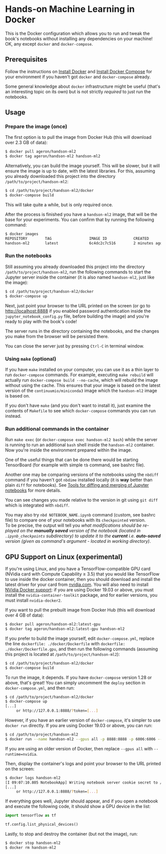 
# Hands-on Machine Learning in Docker

This is the Docker configuration which allows you to run and tweak the book's notebooks without installing any dependencies on your machine!<br/>
OK, any except `docker` and `docker-compose`.

## Prerequisites

Follow the instructions on [Install Docker](https://docs.docker.com/engine/installation/) and [Install Docker Compose](https://docs.docker.com/compose/install/) for your environment if you haven't got `docker` and `docker-compose` already.

Some general knowledge about `docker` infrastructure might be useful (that's an interesting topic on its own) but is not strictly *required* to just run the notebooks.

## Usage

### Prepare the image (once)

The first option is to pull the image from Docker Hub (this will download over 2.3 GB of data):

```bash
$ docker pull ageron/handson-ml2
$ docker tag ageron/handson-ml2 handson-ml2
```

Alternatively, you can build the image yourself. This will be slower, but it will ensure the image is up to date, with the latest libraries. For this, assuming you already downloaded this project into the directory `/path/to/project/handson-ml2`:

```bash
$ cd /path/to/project/handson-ml2/docker
$ docker-compose build
```

This will take quite a while, but is only required once.

After the process is finished you have a `handson-ml2` image, that will be the base for your experiments. You can confirm that by running the following command:

```bash
$ docker images
REPOSITORY        TAG                 IMAGE ID            CREATED             SIZE
handson-ml2       latest              6c4dc2c7c516        2 minutes ago       6.49GB
```

### Run the notebooks

Still assuming you already downloaded this project into the directory `/path/to/project/handson-ml2`, run the following commands to start the Jupyter server inside the container (it is also named `handson-ml2`, just like the image):

```bash
$ cd /path/to/project/handson-ml2/docker
$ docker-compose up
```

Next, just point your browser to the URL printed on the screen (or go to <http://localhost:8888> if you enabled password authentication inside the `jupyter_notebook_config.py` file, before building the image) and you're ready to play with the book's code!

The server runs in the directory containing the notebooks, and the changes you make from the browser will be persisted there.

You can close the server just by pressing `Ctrl-C` in terminal window.

### Using `make` (optional)

If you have `make` installed on your computer, you can use it as a thin layer to run `docker-compose` commands. For example, executing `make rebuild` will actually run `docker-compose build --no-cache`, which will rebuild the image without using the cache. This ensures that your image is based on the latest version of the `continuumio/miniconda3` image which the `handson-ml2` image is based on.

If you don't have `make` (and you don't want to install it), just examine the contents of `Makefile` to see which `docker-compose` commands you can run instead.

### Run additional commands in the container

Run `make exec` (or `docker-compose exec handson-ml2 bash`) while the server is running to run an additional `bash` shell inside the `handson-ml2` container. Now you're inside the environment prepared within the image.

One of the useful things that can be done there would be starting TensorBoard (for example with simple `tb` command, see bashrc file).

Another one may be comparing versions of the notebooks using the `nbdiff` command if you haven't got `nbdime` installed locally (it is **way** better than plain `diff` for notebooks). See [Tools for diffing and merging of Jupyter notebooks](https://github.com/jupyter/nbdime) for more details.

You can see changes you made relative to the version in git using `git diff` which is integrated with `nbdiff`.

You may also try `nbd NOTEBOOK_NAME.ipynb` command (custom, see bashrc file) to compare one of your notebooks with its `checkpointed` version.<br/>
To be precise, the output will tell you *what modifications should be re-played on the **manually saved** version of the notebook (located in `.ipynb_checkpoints` subdirectory) to update it to the **current** i.e. **auto-saved** version (given as command's argument - located in working directory)*.

## GPU Support on Linux (experimental)

If you're using Linux, and you have a TensorFlow-compatible GPU card (NVidia card with Compute Capability ≥ 3.5) that you would like TensorFlow to use inside the docker container, then you should download and install the latest driver for your card from [nvidia.com](https://www.nvidia.com/Download/index.aspx?lang=en-us). You will also need to install [NVidia Docker support](https://github.com/NVIDIA/nvidia-docker): if you are using Docker 19.03 or above, you must install the `nvidia-container-toolkit` package, and for earlier versions, you must install `nvidia-docker2`.

If you want to pull the prebuilt image from Docker Hub (this will download over 4 GB of data):

```bash
$ docker pull ageron/handson-ml2:latest-gpu
$ docker tag ageron/handson-ml2:latest-gpu handson-ml2
```

If you prefer to build the image yourself, edit `docker-compose.yml`, replace the line `dockerfile: ./docker/Dockerfile` with `dockerfile: ./docker/Dockerfile.gpu`, and then run the following commands (assuming this project is located at `/path/to/project/handson-ml2`):

```bash
$ cd /path/to/project/handson-ml2/docker
$ docker-compose build
```

To run the image, it depends. If you have `docker-compose` version 1.28 or above, that's great! You can simply uncomment the `deploy` section in `docker-compose.yml`, and then run:

```bash
$ cd /path/to/project/handson-ml2/docker
$ docker-compose up
[...]
     or http://127.0.0.1:8888/?token=[...]
```

However, if you have an earlier version of `docker-compose`, it's simpler to use `docker run` directly. If you are using Docker 19.03 or above, you can run:

```bash
$ cd /path/to/project/handson-ml2
$ docker run --name handson-ml2 --gpus all -p 8888:8888 -p 6006:6006 --log-opt mode=non-blocking --log-opt max-buffer-size=50m -d -v `pwd`:/home/devel/handson-ml2 handson-ml2 /opt/conda/envs/tf2/bin/jupyter notebook --ip='0.0.0.0' --port=8888 --no-browser
```

If you are using an older version of Docker, then replace `--gpus all` with `--runtime=nvidia`.

Then, display the container's logs and point your browser to the URL printed on the screen:

```bash
$ docker logs handson-ml2
[I 09:07:10.805 NotebookApp] Writing notebook server cookie secret to /home/devel/.local/share/jupyter/runtime/notebook_cookie_secret
[...]
     or http://127.0.0.1:8888/?token=[...]
```

If everything goes well, Jupyter should appear, and if you open a notebook and execute the following code, it should show a GPU device in the list:

```python
import tensorflow as tf

tf.config.list_physical_devices()
```

Lastly, to stop and destroy the container (but not the image), run:

```bash
$ docker stop handson-ml2
$ docker rm handson-ml2
```

